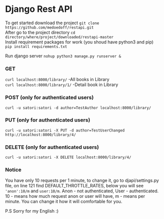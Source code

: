 # Django Rest API

To get started download the project `git clone https://github.com/medoedoff/restapi.git`  
After go to the project directory `cd directory/where/project/downloaded/restapi-master`  
Install requirement packages for work (you shoud have python3 and pip) `pip install requirements.txt`

Run django server `nohup python3 manage.py runserver &`  

### GET
`curl localhost:8000/library/` -All books in Library  
`curl localhost:8000/library/1/` -Detail book in Library  

### POST (only for authenticated users)
`curl -u satori:satori -d author=TestAuthor localhost:8000/library/`

### PUT (only for authenticated users)
`curl -u satori:satori -X PUT -d author=TestUserChanged http://localhost:8000/library/4/`

### DELETE (only for authenticated users)
`curl -u satori:satori -X DELETE localhost:8000/library/4/`

### Notice
You have only 10 requests per 1 minute, to change it, go to djapi/settings.py file, on line 121 find DEFAULT_THROTTLE_RATES, below you will see `'anon':10/m` and `user:10/m`. Anon - not authenticated, User - authenticated. 10 - means how much request anon or user will have, m - means per minute. You can change it how it will comfortable for you.

P.S Sorry for my English :)
